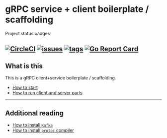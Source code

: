 # gRPC service + client boilerplate / scaffolding

Project status badges

[![CircleCI](https://circleci.com/gh/sunsingerus/sunsingerus-tbox.svg?style=svg)](https://circleci.com/gh/sunsingerus/sunsingerus-tbox)
[![issues](https://img.shields.io/github/issues/sunsingerus/sunsingerus-tbox.svg)](https://github.com/sunsingerus/sunsingerus-tbox/issues)
[![tags](https://img.shields.io/github/tag/sunsingerus/sunsingerus-tbox.svg)](https://github.com/sunsingerus/sunsingerus-tbox/tags)
[![Go Report Card](https://goreportcard.com/badge/github.com/sunsingerus/sunsingerus-tbox)](https://goreportcard.com/report/github.com/sunsingerus/sunsingerus-tbox)
---

## What is this
This is a gRPC client+service boilerplate / scaffolding.

- [How to start][start]
- [How to run client and server parts][run]

---
## Additional reading
- [How to install `Kafka`][kafka]
- [How to install `protoc` compiler][protoc]

[start]: ./docs/start.md
[protoc]: ./docs/protoc.md
[run]: ./docs/run.md
[kafka]: ./docs/kafka.md
